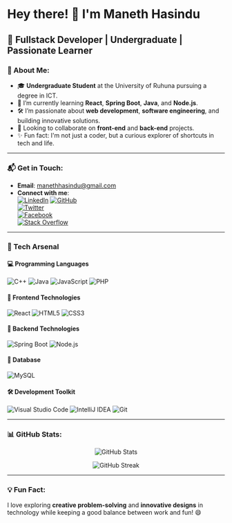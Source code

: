 # Hey there! 👋 I'm Maneth Hasindu

## 🌟 Fullstack Developer | Undergraduate | Passionate Learner

### 🚀 About Me:
- 🎓 **Undergraduate Student** at the University of Ruhuna pursuing a degree in ICT.
- 🌱 I’m currently learning **React**, **Spring Boot**, **Java**, and **Node.js**.
- 🛠️ I’m passionate about **web development**, **software engineering**, and building innovative solutions.
- 🤝 Looking to collaborate on **front-end** and **back-end** projects.
- ✨ Fun fact: I'm not just a coder, but a curious explorer of shortcuts in tech and life.

---

### 📬 Get in Touch:
- **Email**: [manethhasindu@gmail.com](mailto:manethhasindu@gmail.com)
- **Connect with me**:  
  [![LinkedIn](https://img.shields.io/badge/LinkedIn-blue?style=flat&logo=linkedin&logoColor=white)](https://linkedin.com/in/manethhasindu) 
  [![GitHub](https://img.shields.io/badge/GitHub-black?style=flat&logo=github)](https://github.com/ManethHasindu)  
  [![Twitter](https://img.shields.io/badge/Twitter-1DA1F2?style=flat&logo=twitter&logoColor=white)](https://twitter.com)  
  [![Facebook](https://img.shields.io/badge/Facebook-1877F2?style=flat&logo=facebook&logoColor=white)](https://facebook.com)  
  [![Stack Overflow](https://img.shields.io/badge/Stack%20Overflow-F58025?style=flat&logo=stackoverflow&logoColor=white)](https://stackoverflow.com)

---

### 🚀 Tech Arsenal

#### 💻 **Programming Languages**
![C++](https://img.shields.io/badge/C++-%2300599C.svg?style=for-the-badge&logo=c%2B%2B&logoColor=white)
![Java](https://img.shields.io/badge/Java-%23ED8B00.svg?style=for-the-badge&logo=openjdk&logoColor=white)
![JavaScript](https://img.shields.io/badge/JavaScript-F7DF1E?style=for-the-badge&logo=javascript&logoColor=black)
![PHP](https://img.shields.io/badge/PHP-777BB4?style=for-the-badge&logo=php&logoColor=white)

#### 🎨 **Frontend Technologies**
![React](https://img.shields.io/badge/React-%2320232a.svg?style=for-the-badge&logo=react&logoColor=%2361DAFB)
![HTML5](https://img.shields.io/badge/HTML5-%23E34F26.svg?style=for-the-badge&logo=html5&logoColor=white)
![CSS3](https://img.shields.io/badge/CSS3-%231572B6.svg?style=for-the-badge&logo=css3&logoColor=white)

#### 🔧 **Backend Technologies**
![Spring Boot](https://img.shields.io/badge/Spring%20Boot-6DB33F?style=for-the-badge&logo=springboot&logoColor=white)
![Node.js](https://img.shields.io/badge/Node.js-6DA55F?style=for-the-badge&logo=node.js&logoColor=white)

#### 💾 **Database**
![MySQL](https://img.shields.io/badge/MySQL-%2300f.svg?style=for-the-badge&logo=mysql&logoColor=white)

#### 🛠️ **Development Toolkit**
![Visual Studio Code](https://img.shields.io/badge/Visual%20Studio%20Code-0078d7.svg?style=for-the-badge&logo=visual-studio-code&logoColor=white)
![IntelliJ IDEA](https://img.shields.io/badge/IntelliJ%20IDEA-000000.svg?style=for-the-badge&logo=intellij-idea&logoColor=white)
![Git](https://img.shields.io/badge/Git-F05032?style=for-the-badge&logo=git&logoColor=white)

---

### 📊 GitHub Stats:
<p align="center">
  <img src="https://github-readme-stats.vercel.app/api?username=ManethHasindu&show_icons=true&theme=radical" alt="GitHub Stats">
</p>

<p align="center">
  <img src="https://github-readme-streak-stats.herokuapp.com/?user=ManethHasindu&theme=radical" alt="GitHub Streak">
</p>

---

### 💡 Fun Fact:
I love exploring **creative problem-solving** and **innovative designs** in technology while keeping a good balance between work and fun! 😄
